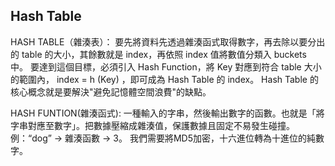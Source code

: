 ## Hash Table
HASH TABLE（雜湊表）：
要先將資料先透過雜湊函式取得數字，再去除以要分出的 table 的大小，其餘數就是 index，再依照 index 值將數值分類入 buckets 中。 要達到這個目標，必須引入 Hash Function，將 Key 對應到符合 table 大小的範圍內， index = h (Key) ，即可成為 Hash Table 的 index。 Hash Table 的核心概念就是要解決"避免記憶體空間浪費"的缺點。

HASH FUNTION(雜湊函式):
一種輸入的字串，然後輸出數字的函數。也就是「將字串對應至數字」。把數據壓縮成雜湊值，保護數據且固定不易發生碰撞。例：“dog” → 雜湊函數 → 3。 我們需要將MD5加密，十六進位轉為十進位的純數字。
